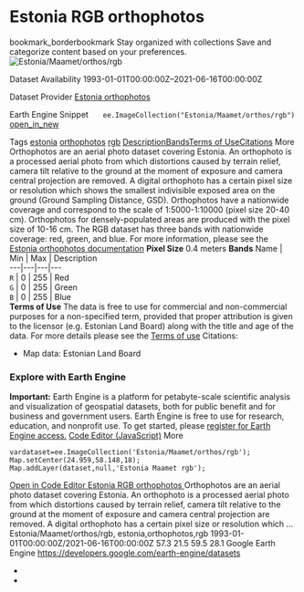 
#  Estonia RGB orthophotos 
bookmark_borderbookmark Stay organized with collections  Save and categorize content based on your preferences.
![Estonia/Maamet/orthos/rgb](https://developers.google.com/earth-engine/datasets/images/Estonia/Estonia_Maamet_orthos_rgb_sample.png) 

Dataset Availability
    1993-01-01T00:00:00Z–2021-06-16T00:00:00Z 

Dataset Provider
     [ Estonia orthophotos ](https://geoportaal.maaamet.ee/eng/Spatial-Data/Orthophotos-p309.html) 

Earth Engine Snippet
     `    ee.ImageCollection("Estonia/Maamet/orthos/rgb")   ` [ open_in_new ](https://code.earthengine.google.com/?scriptPath=Examples:Datasets/Estonia/Estonia_Maamet_orthos_rgb) 

Tags
     [estonia](https://developers.google.com/earth-engine/datasets/tags/estonia) [orthophotos](https://developers.google.com/earth-engine/datasets/tags/orthophotos) [rgb](https://developers.google.com/earth-engine/datasets/tags/rgb)
[Description](https://developers.google.com/earth-engine/datasets/catalog/Estonia_Maamet_orthos_rgb#description)[Bands](https://developers.google.com/earth-engine/datasets/catalog/Estonia_Maamet_orthos_rgb#bands)[Terms of Use](https://developers.google.com/earth-engine/datasets/catalog/Estonia_Maamet_orthos_rgb#terms-of-use)[Citations](https://developers.google.com/earth-engine/datasets/catalog/Estonia_Maamet_orthos_rgb#citations) More
Orthophotos are an aerial photo dataset covering Estonia.
An orthophoto is a processed aerial photo from which distortions caused by terrain relief, camera tilt relative to the ground at the moment of exposure and camera central projection are removed. A digital orthophoto has a certain pixel size or resolution which shows the smallest indivisible exposed area on the ground (Ground Sampling Distance, GSD).
Orthophotos have a nationwide coverage and correspond to the scale of 1:5000-1:10000 (pixel size 20-40 cm). Orthophotos for densely-populated areas are produced with the pixel size of 10-16 cm.
The RGB dataset has three bands with nationwide coverage: red, green, and blue.
For more information, please see the [Estonia orthophotos documentation](https://geoportaal.maaamet.ee/eng/Spatial-Data/Orthophotos-p309.html)
**Pixel Size** 0.4 meters 
**Bands**
Name | Min | Max | Description  
---|---|---|---  
`R` |  0  |  255  | Red  
`G` |  0  |  255  | Green  
`B` |  0  |  255  | Blue  
**Terms of Use**
The data is free to use for commercial and non-commercial purposes for a non-specified term, provided that proper attribution is given to the licensor (e.g. Estonian Land Board) along with the title and age of the data.
For more details please see the [Terms of use](https://geoportaal.maaamet.ee/docs/Avaandmed/Licence-of-open-data-of-Estonian-Land-Board.pdf)
Citations:
  * Map data: Estonian Land Board


### Explore with Earth Engine
**Important:** Earth Engine is a platform for petabyte-scale scientific analysis and visualization of geospatial datasets, both for public benefit and for business and government users. Earth Engine is free to use for research, education, and nonprofit use. To get started, please [register for Earth Engine access.](https://console.cloud.google.com/earth-engine)
[Code Editor (JavaScript)](https://developers.google.com/earth-engine/datasets/catalog/Estonia_Maamet_orthos_rgb#code-editor-javascript-sample) More
```
vardataset=ee.ImageCollection('Estonia/Maamet/orthos/rgb');
Map.setCenter(24.959,58.148,18);
Map.addLayer(dataset,null,'Estonia Maamet rgb');
```
[ Open in Code Editor ](https://code.earthengine.google.com/?scriptPath=Examples:Datasets/Estonia/Estonia_Maamet_orthos_rgb)
[ Estonia RGB orthophotos ](https://developers.google.com/earth-engine/datasets/catalog/Estonia_Maamet_orthos_rgb)
Orthophotos are an aerial photo dataset covering Estonia. An orthophoto is a processed aerial photo from which distortions caused by terrain relief, camera tilt relative to the ground at the moment of exposure and camera central projection are removed. A digital orthophoto has a certain pixel size or resolution which …
Estonia/Maamet/orthos/rgb, estonia,orthophotos,rgb 
1993-01-01T00:00:00Z/2021-06-16T00:00:00Z
57.3 21.5 59.5 28.1 
Google Earth Engine
https://developers.google.com/earth-engine/datasets
  * [ ](https://doi.org/https://geoportaal.maaamet.ee/eng/Spatial-Data/Orthophotos-p309.html)
  * [ ](https://doi.org/https://developers.google.com/earth-engine/datasets/catalog/Estonia_Maamet_orthos_rgb)


